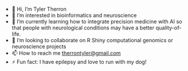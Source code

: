 - 👋 Hi, I’m Tyler Therron
- 👀 I’m interested in bioinformatics and neuroscience
- 🌱 I’m currently learning how to integrate precision medicine with AI so that people with neurological conditions may have a better quality-of-life.
- 💞️ I’m looking to collaborate on R Shiny computational genomics or neuroscience projects
- 📫 How to reach me therrontyler@gmail.com
- ⚡ Fun fact: I have epilepsy and love to run with my dog!

<!---
therron-tyler/therron-tyler is a ✨ special ✨ repository because its `README.md` (this file) appears on your GitHub profile.
You can click the Preview link to take a look at your changes.
--->

